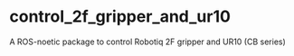 # control_2f_gripper_and_ur10
A ROS-noetic package to control Robotiq 2F gripper and UR10 (CB series)
